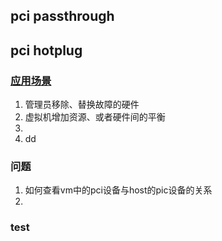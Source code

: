 pci passthrough
----
pci hotplug
----
### [应用场景]
1.  管理员移除、替换故障的硬件
2.  虚拟机增加资源、或者硬件间的平衡
3.  
4.  dd

### 问题  
1. 如何查看vm中的pci设备与host的pic设备的关系
2. 

### test

[应用场景]:https://lists.linux-foundation.org/pipermail/hotplug_sig/2005-August/001202.html
